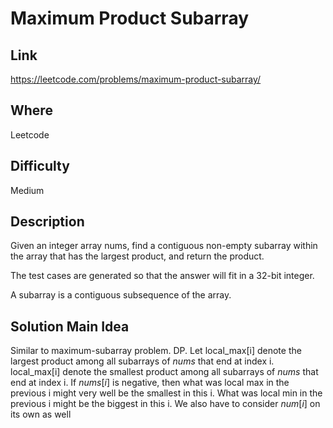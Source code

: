 # Maximum Product Subarray

## Link
https://leetcode.com/problems/maximum-product-subarray/

## Where
Leetcode

## Difficulty
Medium

## Description
Given an integer array nums, find a contiguous non-empty subarray within the array that has the largest product, and return the product.

The test cases are generated so that the answer will fit in a 32-bit integer.

A subarray is a contiguous subsequence of the array.

## Solution Main Idea

Similar to maximum-subarray problem. DP.  Let local_max[i] denote the largest product among all subarrays of $nums$ that end at index i.
local_max[i] denote the smallest product among all subarrays of $nums$ that end at index i. If $nums[i]$ is negative, then what was local max in the previous
i might very well be the smallest in this i. What was local min in the previous i might be the biggest in this i. We also have to consider $num[i]$ on its own as well


